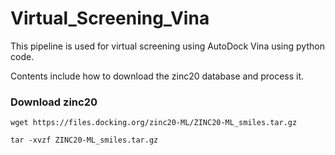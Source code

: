 # Virtual_Screening_Vina
<p>This pipeline is used for virtual screening using AutoDock Vina using python code.</p>
<p>Contents include how to download the zinc20 database and process it.</p>
<h3>Download zinc20</h3>
<p><code>wget https://files.docking.org/zinc20-ML/ZINC20-ML_smiles.tar.gz</code></p>
<p><code>tar -xvzf ZINC20-ML_smiles.tar.gz
</code></p>
